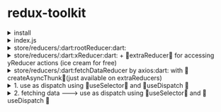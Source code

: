 # redux-toolkit
<details><summary>install</summary>

```js
npm i @reduxjs/toolkit
```
</details>


<details><summary>index.js</summary>

```js
import React from 'react';
import ReactDOM from 'react-dom/client';
import './index.css';
import App from './App';
import reportWebVitals from './reportWebVitals';
import { createStore } from 'redux'
import rootReducer from './store/reducers/rootReducer'
import { Provider } from 'react-redux'

const store = createStore(rootReducer);

const root = ReactDOM.createRoot(document.getElementById('root'));
root.render(
  <React.StrictMode>
    <Provider store={store} >
      <App />
    </Provider>
  </React.StrictMode>
);

// If you want to start measuring performance in your app, pass a function
// to log results (for example: reportWebVitals(console.log))
// or send to an analytics endpoint. Learn more: https://bit.ly/CRA-vitals
reportWebVitals();
```
</details>

<details><summary>store/reducers/:dart:rootReducer:dart:</summary>

```js
import { configureStore } from '@reduxjs/toolkit'
import xReducer from './xReducer'
import yReducer from './yReducer'
import fetchDataReducer from './fetchDataReducer'

  const rootReducer = configureStore({
  x: xReducer,
  y: yReducer,
  fetchData: fetchDataReducer
});

export default rootReducer
```
</details>

<details><summary>store/reducers/:dart:xReducer:dart:  +  🔔extraReducer🔔 for accessing yReducer actions (ice cream for free)</summary>

```js
import { createSlice } from '@reduxjs/toolkit'

const initialState = {
  numOfCakes: 20
}

const xReducer = createSlice({
  name: 'x',
  initialState,
  reducers: {
    decreaseWithoutPayload: (state) => { state.numOfCakes-- },
    increaseWithPayload: (state, action) => { state.numOfCakes += action.payload }
  }
  extraReducers: builder => {
    builder.addCase(yDecreaseWithoutPayload, state => { state.numOfIcecreams-- })
  }
})

export default xReducer.reducer
export const { decreaseWithoutPayload, increaseWithPayload } = xReducer.actions
```
</details>


<details><summary>store/reducers/:dart:fetchDataReducer by axios:dart: with 🔔createAsyncThunk🔔(just available on extraReducers) </summary>

```js
import axios from 'axios'
import { createSlice, createAsyncThunk } from '@reduxjs/toolkit'

const initialState = {
  loading: false,
  users: [],
  error: ''
}

// Generates pending, fulfilled and rejected action types
export const fetchDatas = createAsyncThunk('user/fetchDatas', () => {
  return axios
    .get('https://jsonplaceholder.typicode.com/users')
    .then(response => response.data)
})

const dataReducer = createSlice({
  name: 'data',
  initialState,
  extraReducers: builder => {
    builder.addCase(fetchDatas.pending, state => {
      state.loading = true
    })
    builder.addCase(fetchDatas.fulfilled, (state, action) => {
      state.loading = false
      state.users = action.payload
      state.error = ''
    })
    builder.addCase(fetchDatas.rejected, (state, action) => {
      state.loading = false
      state.users = []
      state.error = action.error.message
    })
  }
})

export default dataReducer.reducer
```
</details>

<details><summary>1. use as dispatch using 🎯useSelector🎯 and 🎯useDispatch 🎯</summary>

```js
import { useSelector, useDispatch } from 'react-redux'
import { decreaseWithoutPayload, increaseWithPayload } from './xReducer'
...
const numOfCakes = useSelector(state => state.cake.numOfCakes)
const dispatch = useDispatch()
...
onClick={() => dispatch(decreaseWithoutPayload())}
onClick={() => dispatch(increaseWithPayload(5))}
  
<input type='number' value={value} onChange={e => setValue(parseInt(e.target.value))} />
<button onClick={() => dispatch(increaseWithPayload(value))}> + </button>
```
</details>

<details><summary>2. fetching data ---> use as dispatch using 🎯useSelector🎯 and 🎯useDispatch 🎯</summary>

```js
import React, { useEffect } from 'react'
import { useSelector, useDispatch } from 'react-redux'
import { fetchDatas } from './dataReducer'
...
const data = useSelector(state => state.data)
  const dispatch = useDispatch()
  useEffect(() => {
    dispatch(fetchDatas())
  }, [])
  ....
  <p>{data.name}</p>
```
</details>
